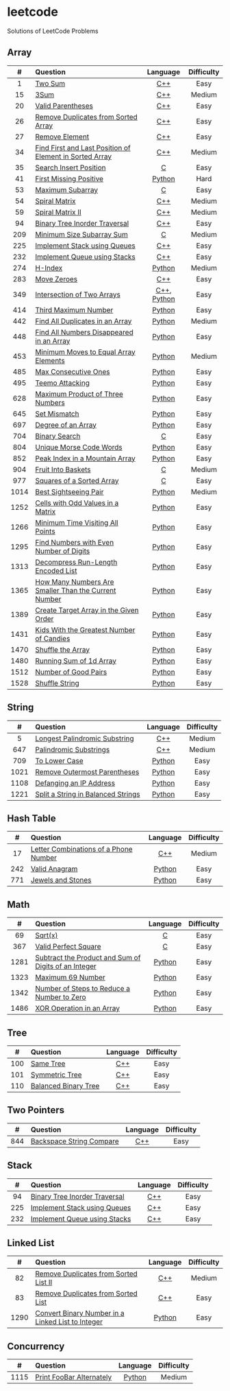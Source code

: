 # leetcode
Solutions of LeetCode Problems

## Array
| # | Question | Language | Difficulty |
|:--:|:--|:--:|:--:|
| 1 | [Two Sum](https://leetcode.com/problems/two-sum/ "link") | [C++](https://github.com/hsu-meng/leetcode/blob/main/Array/1_TwoSum/twoSum.cpp "link") | Easy |
| 15 | [3Sum](https://leetcode.com/problems/3sum/ "link") | [C++](https://github.com/hsu-meng/leetcode/blob/main/Array/15_3Sum/threeSum.cpp "link") | Medium |
| 20 | [Valid Parentheses](https://leetcode.com/problems/valid-parentheses/ "link") | [C++](https://github.com/hsu-meng/leetcode/blob/main/String/20_ValidParentheses/validParen.cpp "link") | Easy |
| 26 | [Remove Duplicates from Sorted Array](https://leetcode.com/problems/remove-duplicates-from-sorted-array/ "link") | [C++](https://github.com/hsu-meng/leetcode/blob/main/Array/26_RemoveDuplicatesfromSortedArray/RemovDup.cpp "link") | Easy |
| 27 | [Remove Element](https://leetcode.com/problems/remove-element/ "link") | [C++](https://github.com/hsu-meng/leetcode/blob/main/Array/27_RemoveElement/RemovEle.cpp "link") | Easy |
| 34 | [Find First and Last Position of Element in Sorted Array](https://leetcode.com/problems/find-first-and-last-position-of-element-in-sorted-array/ "link") | [C++](https://github.com/hsu-meng/leetcode/blob/main/Array/34_FindFirstandLastPositionofElementinSortedArray/FirstLast.cpp "link") | Medium |
| 35 | [Search Insert Position](https://leetcode.com/problems/search-insert-position/ "link") | [C](https://github.com/hsu-meng/leetcode/blob/main/Array/35_SearchInsertPosition/BSTinsert.c "link") | Easy |
| 41 | [First Missing Positive](https://leetcode.com/problems/first-missing-positive/ "link") | [Python](https://github.com/hsu-meng/leetcode/blob/main/Array/41_FirstMissingPositive/missing.py "link") | Hard |
| 53 | [Maximum Subarray](https://leetcode.com/problems/maximum-subarray/ "link") | [C](https://github.com/hsu-meng/leetcode/blob/main/Array/53_MaximumSubarray/maxSub.c "link") | Easy |
| 54 | [Spiral Matrix](https://leetcode.com/problems/spiral-matrix/ "link") | [C++](https://github.com/hsu-meng/leetcode/blob/main/Array/54_SpiralMatrix/spiralMatrix.cpp "link") | Medium |
| 59 | [Spiral Matrix II](https://leetcode.com/problems/spiral-matrix-ii/ "link") | [C++](https://github.com/hsu-meng/leetcode/blob/main/Array/59_SpiralMatrixII/spiralMatrixII.cpp "link") | Medium |
| 94 | [Binary Tree Inorder Traversal](https://leetcode.com/problems/binary-tree-inorder-traversal/ "link") | [C++](https://github.com/hsu-meng/leetcode/blob/main/Stack/94_BinaryTreeInorderTraversal/inorder.cpp "link") | Easy |
| 209 | [Minimum Size Subarray Sum](https://leetcode.com/problems/minimum-size-subarray-sum/ "link") | [C](https://github.com/hsu-meng/leetcode/blob/main/Array/209_MinimumSizeSubarraySum/minSubSum.c "link") | Medium |
| 225 | [Implement Stack using Queues](https://leetcode.com/problems/implement-stack-using-queues/ "link") | [C++](https://github.com/hsu-meng/leetcode/blob/main/Stack/225_ImplementStackusingQueues/stack.cpp "link") | Easy |
| 232 | [Implement Queue using Stacks](https://leetcode.com/problems/implement-queue-using-stacks/ "link") | [C++](https://github.com/hsu-meng/leetcode/blob/main/Stack/232_ImplementQueueusingStacks/queue.cpp "link") | Easy |
| 274 | [H-Index](https://leetcode.com/problems/h-index/ "link") | [Python](https://github.com/hsu-meng/leetcode/blob/main/Array/274_H-Index/H-Index.py "link") | Medium |
| 283 | [Move Zeroes](https://leetcode.com/problems/move-zeroes/ "link") | [C++](https://github.com/hsu-meng/leetcode/blob/main/Array/283_MoveZeroes/MovZero.cpp "link") | Easy |
| 349 | [Intersection of Two Arrays](https://leetcode.com/problems/intersection-of-two-arrays/ "link") | [C++](https://github.com/hsu-meng/leetcode/blob/main/Array/349_IntersectionofTwoArrays/insect2arr.cpp "link"), [Python](https://github.com/hsu-meng/leetcode/blob/main/Array/349_IntersectionofTwoArrays/insect2arr.py "link") | Easy |
| 414 | [Third Maximum Number](https://leetcode.com/problems/third-maximum-number/ "link") | [Python](https://github.com/hsu-meng/leetcode/blob/main/Array/414_ThirdMaximumNumber/maxNum.py "link") | Easy |
| 442 | [Find All Duplicates in an Array](https://leetcode.com/problems/find-all-duplicates-in-an-array/ "link") | [Python](https://github.com/hsu-meng/leetcode/blob/main/Array/442_FindAllDuplicatesinanArray/duplicated.py "link") | Medium |
| 448 | [Find All Numbers Disappeared in an Array](https://leetcode.com/problems/find-all-numbers-disappeared-in-an-array/ "link") | [Python](https://github.com/hsu-meng/leetcode/blob/main/Array/448_FindAllNumbersDisappearedinanArray/disappeared.py "link") | Easy |
| 453 | [Minimum Moves to Equal Array Elements](https://leetcode.com/problems/minimum-moves-to-equal-array-elements/ "link") | [Python](https://github.com/hsu-meng/leetcode/blob/main/Array/453_MinimumMovestoEqualArrayElements/moves.py "link") | Medium |
| 485 | [Max Consecutive Ones](https://leetcode.com/problems/max-consecutive-ones/ "link") | [Python](https://github.com/hsu-meng/leetcode/blob/main/Array/485_MaxConsecutiveOnes/maxConsecutive.py "link") | Easy |
| 495 | [Teemo Attacking](https://leetcode.com/problems/teemo-attacking/ "link") | [Python](https://github.com/hsu-meng/leetcode/blob/main/Array/495_TeemoAttacking/attacking.py "link") | Easy |
| 628 | [Maximum Product of Three Numbers](https://leetcode.com/problems/maximum-product-of-three-numbers/ "link") | [Python](https://github.com/hsu-meng/leetcode/blob/main/Array/628_MaximumProductofThreeNumbers/maxProd.py "link") | Easy |
| 645 | [Set Mismatch](https://leetcode.com/problems/set-mismatch/ "link") | [Python](https://github.com/hsu-meng/leetcode/blob/main/Array/645_SetMismatch/misMatch.py "link") | Easy |
| 697 | [Degree of an Array](https://leetcode.com/problems/degree-of-an-array/ "link") | [Python](https://github.com/hsu-meng/leetcode/blob/main/Array/697_DegreeofanArray/degreeArr.py "link") | Easy |
| 704 | [Binary Search](https://leetcode.com/problems/binary-search/ "link") | [C](https://github.com/hsu-meng/leetcode/blob/main/Array/704_BinarySearch/binSearch.c "link") | Easy |
| 804 | [Unique Morse Code Words](https://leetcode.com/problems/unique-morse-code-words/ "link") | [Python](https://github.com/hsu-meng/leetcode/blob/main/Array/804_UniqueMorseCodeWords/morse.py "link") | Easy |
| 852 | [Peak Index in a Mountain Array](https://leetcode.com/problems/peak-index-in-a-mountain-array/ "link") | [Python](https://github.com/hsu-meng/leetcode/blob/main/Array/852_PeakIndexinaMountainArray/peakMountain.py "link") | Easy |
| 904 | [Fruit Into Baskets](https://leetcode.com/problems/fruit-into-baskets/ "link") | [C](https://github.com/hsu-meng/leetcode/blob/main/Array/904_FruitIntoBaskets/fruits.c "link") | Medium |
| 977 | [Squares of a Sorted Array](https://leetcode.com/problems/squares-of-a-sorted-array/ "link") | [C](https://github.com/hsu-meng/leetcode/blob/main/Array/977_SquaresofaSortedArray/squareSorted.c "link") | Easy |
| 1014 | [Best Sightseeing Pair](https://leetcode.com/problems/best-sightseeing-pair/ "link") | [Python](https://github.com/hsu-meng/leetcode/blob/main/Array/1014_BestSightseeingPair/bestPair.py "link") | Medium |
| 1252 | [Cells with Odd Values in a Matrix](https://leetcode.com/problems/cells-with-odd-values-in-a-matrix/ "link") | [Python](https://github.com/hsu-meng/leetcode/blob/main/Array/1252_CellswithOddValuesinaMatrix/oddCells.py "link") | Easy |
| 1266 | [Minimum Time Visiting All Points](https://leetcode.com/problems/minimum-time-visiting-all-points/ "link") | [Python](https://github.com/hsu-meng/leetcode/blob/main/Array/1266_MinimumTimeVisitingAllPoints/miniVisit.py "link") | Easy |
| 1295 | [Find Numbers with Even Number of Digits](https://leetcode.com/problems/find-numbers-with-even-number-of-digits/ "link") | [Python](https://github.com/hsu-meng/leetcode/blob/main/Array/1295_FindNumberswithEvenNumberofDigits/evenDigits.py "link") | Easy |
| 1313 | [Decompress Run-Length Encoded List](https://leetcode.com/problems/decompress-run-length-encoded-list/ "link") | [Python](https://github.com/hsu-meng/leetcode/blob/main/Array/1313_DecompressRun-LengthEncodedList/run-lengthList.py "link") | Easy |
| 1365 | [How Many Numbers Are Smaller Than the Current Number](https://leetcode.com/problems/how-many-numbers-are-smaller-than-the-current-number/ "link") | [Python](https://github.com/hsu-meng/leetcode/blob/main/Array/1365_HowManyNumbersAreSmallerThantheCurrentNumber/smaller.py "link") | Easy |
| 1389 | [Create Target Array in the Given Order](https://leetcode.com/problems/create-target-array-in-the-given-order/ "link") | [Python](https://github.com/hsu-meng/leetcode/blob/main/Array/1389_CreateTargetArrayintheGivenOrder/targetArray.py "link") | Easy |
| 1431 | [Kids With the Greatest Number of Candies](https://leetcode.com/problems/kids-with-the-greatest-number-of-candies/ "link") | [Python](https://github.com/hsu-meng/leetcode/blob/main/Array/1431_KidsWiththeGreatestNumberofCandies/candy.py "link") | Easy |
| 1470 | [Shuffle the Array](https://leetcode.com/problems/shuffle-the-array/ "link") | [Python](https://github.com/hsu-meng/leetcode/blob/main/Array/1470_ShuffletheArray/shuffleArray.py "link") | Easy |
| 1480 | [Running Sum of 1d Array](https://leetcode.com/problems/running-sum-of-1d-array/ "link") | [Python](https://github.com/hsu-meng/leetcode/blob/main/Array/1480_RunningSumof1dArray/sumArray.py "link") | Easy |
| 1512 | [Number of Good Pairs](https://leetcode.com/problems/number-of-good-pairs/ "link") | [Python](https://github.com/hsu-meng/leetcode/blob/main/Array/1512_NumberofGoodPairs/goodPairs.py "link") | Easy |
| 1528 | [Shuffle String](https://leetcode.com/problems/shuffle-string/ "link") | [Python](https://github.com/hsu-meng/leetcode/blob/main/Array/1528_ShuffleString/shuffleString.py "link") | Easy |

## String
| # | Question | Language | Difficulty |
|:--:|:--|:--:|:--:|
| 5 | [Longest Palindromic Substring](https://leetcode.com/problems/longest-palindromic-substring/ "link") | [C++](https://github.com/hsu-meng/leetcode/tree/main/String/5_LongestPalindromicSubstring "link") | Medium |
| 647 | [Palindromic Substrings](https://leetcode.com/problems/palindromic-substrings/ "link") | [C++](https://github.com/hsu-meng/leetcode/blob/main/String/647_PalindromicSubstrings/palindromic.cpp "link") | Medium |
| 709 | [To Lower Case](https://leetcode.com/problems/to-lower-case/ "link") | [Python](https://github.com/hsu-meng/leetcode/blob/main/String/709_ToLowerCase/lowerCase.py "link") | Easy |
| 1021 | [Remove Outermost Parentheses](https://leetcode.com/problems/remove-outermost-parentheses/ "link") | [Python](https://github.com/hsu-meng/leetcode/blob/main/String/1021_RemoveOutermostParentheses/remvOuterParen.py "link") | Easy |
| 1108 | [Defanging an IP Address](https://leetcode.com/problems/defanging-an-ip-address/ "link") | [Python](https://github.com/hsu-meng/leetcode/blob/main/String/1108_DefanginganIPAddress/ip_.py "link") | Easy |
| 1221 | [Split a String in Balanced Strings](https://leetcode.com/problems/split-a-string-in-balanced-strings/ "link") | [Python](https://github.com/hsu-meng/leetcode/blob/main/String/1221_SplitaStringinBalancedStrings/balancedStr.py "link") | Easy |

## Hash Table
| # | Question | Language | Difficulty |
|:--:|:--|:--:|:--:|
| 17 | [Letter Combinations of a Phone Number](https://leetcode.com/problems/letter-combinations-of-a-phone-number/ "link") | [C++](https://github.com/hsu-meng/leetcode/blob/main/Hash%20Table/17_LetterCombinationsofaPhoneNumber/phoneLetter.cpp "link") | Medium |
| 242 | [Valid Anagram](https://leetcode.com/problems/valid-anagram/ "link") | [Python](https://github.com/hsu-meng/leetcode/blob/main/Hash%20Table/242_ValidAnagram/anagram.py "link") | Easy |
| 771 | [Jewels and Stones](https://leetcode.com/problems/jewels-and-stones/ "link") | [Python](https://github.com/hsu-meng/leetcode/blob/main/Hash%20Table/771_JewelsandStones/jewInston.py "link") | Easy |

## Math
| # | Question | Language | Difficulty |
|:--:|:--|:--:|:--:|
| 69 | [Sqrt(x)](https://leetcode.com/problems/sqrtx/ "link") | [C](https://github.com/hsu-meng/leetcode/blob/main/Math/69_Sqrt(x)/sqrt_.c "link") | Easy |
| 367 | [Valid Perfect Square](https://leetcode.com/problems/valid-perfect-square/ "link") | [C](https://github.com/hsu-meng/leetcode/blob/main/Math/367_ValidPerfectSquare/perfSq.c "link") | Easy |
| 1281 | [Subtract the Product and Sum of Digits of an Integer](https://leetcode.com/problems/subtract-the-product-and-sum-of-digits-of-an-integer/ "link") | [Python](https://github.com/hsu-meng/leetcode/blob/main/Math/1281_SubtracttheProductandSumofDigitsofanInteger/multi-add_.py "link") | Easy |
| 1323 | [Maximum 69 Number](https://leetcode.com/problems/maximum-69-number/ "link") | [Python](https://github.com/hsu-meng/leetcode/blob/main/Math/1323_Maximum69Number/max69.py "link") | Easy |
| 1342 | [Number of Steps to Reduce a Number to Zero](https://leetcode.com/problems/number-of-steps-to-reduce-a-number-to-zero/ "link") | [Python](https://github.com/hsu-meng/leetcode/blob/main/Math/1342_NumberofStepstoReduceaNumbertoZero/reduce2zero.py "link") | Easy |
| 1486 | [XOR Operation in an Array](https://leetcode.com/problems/xor-operation-in-an-array/ "link") | [Python](https://github.com/hsu-meng/leetcode/blob/main/Math/1486_XOROperationinanArray/xor.py "link") | Easy |

## Tree
| # | Question | Language | Difficulty |
|:--:|:--|:--:|:--:|
| 100 | [Same Tree](https://leetcode.com/problems/same-tree/ "link") | [C++](https://github.com/hsu-meng/leetcode/blob/main/Tree/100_SameTree/sameTree.cpp "link") | Easy |
| 101 | [Symmetric Tree](https://leetcode.com/problems/symmetric-tree/ "link") | [C++](https://github.com/hsu-meng/leetcode/blob/main/Tree/101_SymmetricTree/symTree.cpp "link") | Easy |
| 110 | [Balanced Binary Tree](https://leetcode.com/problems/balanced-binary-tree/ "link") | [C++](https://github.com/hsu-meng/leetcode/blob/main/Tree/110_BalancedBinaryTree/balancedTree.cpp "link") | Easy |

## Two Pointers
| # | Question | Language | Difficulty |
|:--:|:--|:--:|:--:|
| 844 | [Backspace String Compare](https://leetcode.com/problems/backspace-string-compare/ "link") | [C++](https://github.com/hsu-meng/leetcode/blob/main/Two%20Pointers/844_BackspaceStringCompare/backspace.cpp "link") | Easy |

## Stack
| # | Question | Language | Difficulty |
|:--:|:--|:--:|:--:|
| 94 | [Binary Tree Inorder Traversal](https://leetcode.com/problems/binary-tree-inorder-traversal/ "link") | [C++](https://github.com/hsu-meng/leetcode/blob/main/Stack/94_BinaryTreeInorderTraversal/inorder.cpp "link") | Easy |
| 225 | [Implement Stack using Queues](https://leetcode.com/problems/implement-stack-using-queues/ "link") | [C++](https://github.com/hsu-meng/leetcode/blob/main/Stack/225_ImplementStackusingQueues/stack.cpp "link") | Easy |
| 232 | [Implement Queue using Stacks](https://leetcode.com/problems/implement-queue-using-stacks/ "link") | [C++](https://github.com/hsu-meng/leetcode/blob/main/Stack/232_ImplementQueueusingStacks/queue.cpp "link") | Easy |

## Linked List
| # | Question | Language | Difficulty |
|:--:|:--|:--:|:--:|
| 82 | [Remove Duplicates from Sorted List II](https://leetcode.com/problems/remove-duplicates-from-sorted-list-ii/ "link") | [C++](https://github.com/hsu-meng/leetcode/blob/main/Linked%20List/82_RemoveDuplicatesfromSortedListII/removDupLL.cpp "link") | Medium |
| 83 | [Remove Duplicates from Sorted List](https://leetcode.com/problems/remove-duplicates-from-sorted-list/ "link") | [C++](https://github.com/hsu-meng/leetcode/blob/main/Linked%20List/83_RemoveDuplicatesfromSortedList/removeDup.cpp "link") | Easy |
| 1290 | [Convert Binary Number in a Linked List to Integer](https://leetcode.com/problems/convert-binary-number-in-a-linked-list-to-integer/ "link") | [Python](https://github.com/hsu-meng/leetcode/blob/main/Linked%20List/1290_ConvertBinaryNumberinaLinkedListtoInteger/binary2int.py "link") | Easy |

## Concurrency
| # | Question | Language | Difficulty |
|:--:|:--|:--:|:--:|
| 1115 | [Print FooBar Alternately](https://leetcode.com/problems/print-foobar-alternately/ "link") | [Python](https://github.com/hsu-meng/leetcode/blob/main/Concurrency/1115_PrintFooBarAlternately/footbar.py "link") | Medium |
